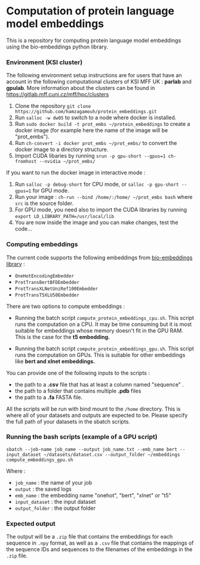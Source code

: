 # Computation of protein language model embeddings

This is a repository for computing protein language model embeddings using the bio-embeddings python library.


### Environment (KSI cluster)
The following environment setup instructions are for users that have an account in the following computational clusters of KSI MFF UK : <b>parlab</b> and <b>gpulab</b>. More information about the clusters can be found in https://gitlab.mff.cuni.cz/mff/hpc/clusters

1. Clone the repository ```git clone https://github.com/hamzagamouh/protein_embeddings.git``` 
2. Run ```salloc -w dw05``` to switch to a node where docker is installed.
3. Run ```sudo docker build -t prot_embs ~/protein_embeddings``` to create a docker image (for example here the name of the image will be "prot_embs").
4. Run ```ch-convert -i docker prot_embs ~/prot_embs/``` to convert the docker image to a directory structure.
5. Import CUDA libaries by running ```srun -p gpu-short --gpus=1 ch-fromhost --nvidia ~/prot_embs/```


If you want to run the docker image in interactive mode :

1. Run ```salloc -p debug-short``` for CPU mode, or ```salloc -p gpu-short --gpus=1``` for GPU mode.
2. Run your image : ```ch-run --bind /home/:/home/ ~/prot_embs bash``` where `src` is the source folder.
4. For GPU mode, you need also to import the CUDA libraries by running ```export LD_LIBRARY_PATH=/usr/local/lib```
5. You are now inside the image and you can make changes, test the code...


### Computing embeddings 
The current code supports the following embeddings from [bio-embeddings library](https://docs.bioembeddings.com/v0.2.3/api/bio_embeddings.embed.html) :

- ```OneHotEncodingEmbedder``` 
- ```ProtTransBertBFDEmbedder```
- ```ProtTransXLNetUniRef100Embedder```
- ```ProtTransT5XLU50Embedder```

There are two options to compute embeddings :

* Running the batch script ```compute_protein_embeddings_cpu.sh```. This script runs the computation on a CPU. It may be time consuming but it is most suitable for embeddings whose memory doesn't fit in the GPU RAM. This is the case for the <b>t5 embedding.</b>

* Running the batch script ```compute_protein_embeddings_gpu.sh```. This script runs the computation on GPUs. This is suitable for other embeddings like <b>bert and xlnet embeddings.</b>

You can provide one of the following inputs to the scripts :

- the path to a <b>.csv</b> file that has at least a column named "sequence" .
- the path to a folder that contains multiple <b>.pdb</b> files
- the path to a <b>.fa</b> FASTA file.

All the scripts will be run with bind mount to the ```/home``` directory. This is where all of your datasets and outputs are expected to be. Please specify the full path of your datasets in the sbatch scripts.

### Running the bash scripts (example of a GPU script)

```sbatch --job-name job_name --output job_name.txt --emb_name bert --input_dataset ~/datasets/dataset.csv --output_folder ~/embeddings compute_embeddings_gpu.sh```

Where : 

- ```job_name``` : the name of your job
- ```output``` : the saved logs
- ```emb_name``` : the embedding name "onehot", "bert", "xlnet" or "t5"
- ```input_dataset``` : the input dataset
- ```output_folder``` : the output folder

### Expected output
The output will be a ```.zip``` file that contains the embeddings for each sequence in ```.npy``` format, as well as a ```.csv``` file that contains the mappings of the sequence IDs and sequences to the filenames of the embeddings in the ```.zip``` file.

